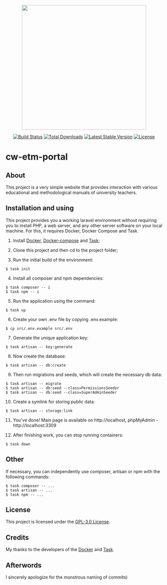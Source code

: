 <p align="center"><a href="https://laravel.com" target="_blank"><img src="https://raw.githubusercontent.com/laravel/art/master/logo-lockup/5%20SVG/2%20CMYK/1%20Full%20Color/laravel-logolockup-cmyk-red.svg" width="400"></a></p>

<p align="center">
<a href="https://travis-ci.org/laravel/framework"><img src="https://travis-ci.org/laravel/framework.svg" alt="Build Status"></a>
<a href="https://packagist.org/packages/laravel/framework"><img src="https://img.shields.io/packagist/dt/laravel/framework" alt="Total Downloads"></a>
<a href="https://packagist.org/packages/laravel/framework"><img src="https://img.shields.io/packagist/v/laravel/framework" alt="Latest Stable Version"></a>
<a href="https://packagist.org/packages/laravel/framework"><img src="https://img.shields.io/packagist/l/laravel/framework" alt="License"></a>
</p>

# cw-etm-portal

## About

This project is a very simple website that provides interaction with various educational and methodological manuals of university teachers.

## Installation and using

This project provides you a working laravel environment without requiring you to install PHP, a web server, and any other server software on your local machine. For this, it requires Docker, Docker Compose and Task.

1. Install [Docker](https://docs.docker.com/engine/installation/), [Docker-compose](https://docs.docker.com/compose/install/) and [Task](https://taskfile.dev/#/installation);

2. Clone this project and then cd to the project folder;

3. Run the initial build of the environment:
```
$ task init
```

4. Install all composer and npm dependencies:
```
$ task composer -- i
$ task npm -- i
```

5. Run the application using the command:
```
$ task up
```

6. Create your own .env file by copying .env.example:
```
$ cp src/.env.example src/.env
```

7. Generate the unique application key:
```
$ task artisan -- key:generate
```

8. Now create the database:
```
$ task artisan -- db:create
```

9. Then run migrations and seeds, which will create the necessary db data:
```
$ task artisan -- migrate
$ task artisan -- db:seed --class=PermissionsSeeder
$ task artisan -- db:seed --class=SuperAdminSeeder
```

10. Create a symlink for storing public data:
```
$ task artisan -- storage:link
```

11. You've done! Main page is available on http://localhost, phpMyAdmin - http://localhost:3309

12. After finishing work, you can stop running containers:
```
$ task down
```


## Other

If necessary, you can independently use composer, artisan or npm with the following commands:
```
$ task composer -- ...
$ task artisan -- ...
$ task npm -- ...
```

## License

This project is licensed under the [GPL-3.0 License](LICENSE).

## Credits

My thanks to the developers of the [Docker](https://www.docker.com/company) and [Task](https://taskfile.dev/).

## Afterwords

I sincerely apologize for the monstrous naming of commits)
